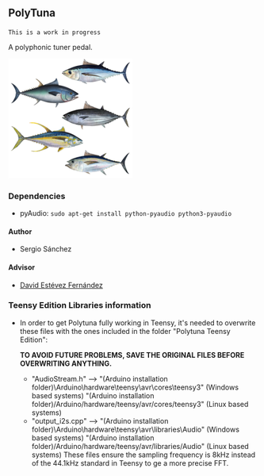 PolyTuna
-----

    This is a work in progress
    
A polyphonic tuner pedal. 

![Logo](doc/img/lots-of-tuna-fish.png)

### Dependencies

* pyAudio: `sudo apt-get install python-pyaudio python3-pyaudio`

#### Author
	
* Sergio Sánchez

#### Advisor
    
*  [David Estévez Fernández](https://github.com/David-Estevez)

### Teensy Edition Libraries information

* In order to get Polytuna fully working in Teensy, it's needed to overwrite these files with the ones included in the folder "Polytuna Teensy Edition":

	******TO AVOID FUTURE PROBLEMS, SAVE THE ORIGINAL FILES BEFORE OVERWRITING ANYTHING.******
	
	* "AudioStream.h" --> "(Arduino installation folder)\Arduino\hardware\teensy\avr\cores\teensy3" (Windows based systems)
			      "(Arduino installation folder)/Arduino/hardware/teensy/avr/cores/teensy3" (Linux based systems)
	* "output_i2s.cpp" --> "(Arduino installation folder)\Arduino\hardware\teensy\avr\libraries\Audio" (Windows based systems)
				"(Arduino installation folder)/Arduino/hardware/teensy/avr/libraries/Audio" (Linux based systems)
    These files ensure the sampling frequency is 8kHz instead of the 44.1kHz standard in Teensy to ge a more precise FFT.
